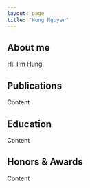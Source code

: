 ```yaml
---
layout: page
title: "Hung Nguyen"
---
```


## About me

Hi! I'm Hung.

## Publications 

Content

## Education

Content

## Honors & Awards

Content
